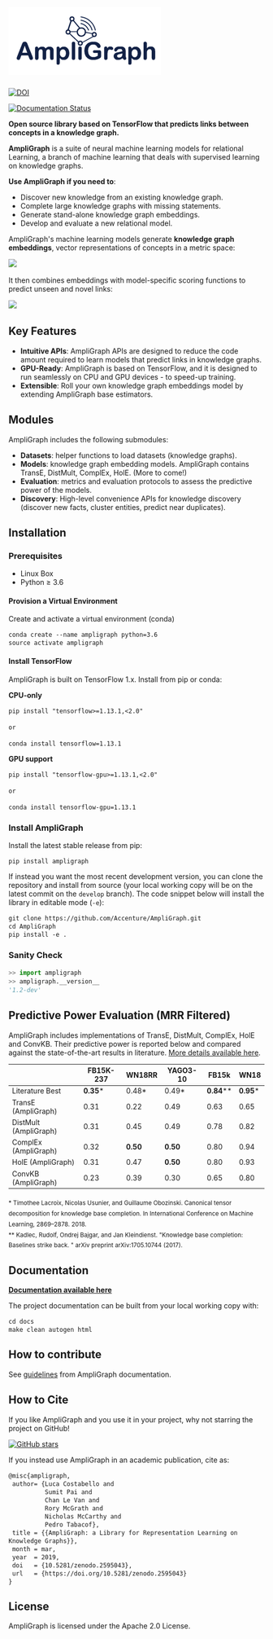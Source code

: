 # ![AmpliGraph](docs/img/ampligraph_logo_transparent_300.png)

[![DOI](https://zenodo.org/badge/DOI/10.5281/zenodo.2595043.svg)](https://doi.org/10.5281/zenodo.2595043)

[![Documentation Status](https://readthedocs.org/projects/ampligraph/badge/?version=latest)](http://ampligraph.readthedocs.io/?badge=latest)


**Open source library based on TensorFlow that predicts links between concepts in a knowledge graph.**

**AmpliGraph** is a suite of neural machine learning models for relational Learning, a branch of machine learning
that deals with supervised learning on knowledge graphs.


**Use AmpliGraph if you need to**:

* Discover new knowledge from an existing knowledge graph.
* Complete large knowledge graphs with missing statements.
* Generate stand-alone knowledge graph embeddings.
* Develop and evaluate a new relational model.


AmpliGraph's machine learning models generate **knowledge graph embeddings**, vector representations of concepts in a metric space:

![](docs/img/kg_lp_step1.png)

It then combines embeddings with model-specific scoring functions to predict unseen and novel links:

![](docs/img/kg_lp_step2.png)


## Key Features


* **Intuitive APIs**: AmpliGraph APIs are designed to reduce the code amount required to learn models that predict links in knowledge graphs.
* **GPU-Ready**: AmpliGraph is based on TensorFlow, and it is designed to run seamlessly on CPU and GPU devices - to speed-up training.
* **Extensible**: Roll your own knowledge graph embeddings model by extending AmpliGraph base estimators.


## Modules

AmpliGraph includes the following submodules:

* **Datasets**: helper functions to load datasets (knowledge graphs).
* **Models**: knowledge graph embedding models. AmpliGraph contains TransE, DistMult, ComplEx, HolE. (More to come!)
* **Evaluation**: metrics and evaluation protocols to assess the predictive power of the models.
* **Discovery**: High-level convenience APIs for knowledge discovery (discover new facts, cluster entities, predict near duplicates).


## Installation

### Prerequisites

* Linux Box
* Python ≥ 3.6

#### Provision a Virtual Environment

Create and activate a virtual environment (conda)

```
conda create --name ampligraph python=3.6
source activate ampligraph
```

#### Install TensorFlow

AmpliGraph is built on TensorFlow 1.x.
Install from pip or conda:

**CPU-only**

```
pip install "tensorflow>=1.13.1,<2.0"

or

conda install tensorflow=1.13.1
```

**GPU support**

```
pip install "tensorflow-gpu>=1.13.1,<2.0"

or

conda install tensorflow-gpu=1.13.1
```



### Install AmpliGraph


Install the latest stable release from pip:

```
pip install ampligraph
```

If instead you want the most recent development version, you can clone the repository
and install from source (your local working copy will be on the latest commit on the `develop` branch).
The code snippet below will install the library in editable mode (`-e`):

```
git clone https://github.com/Accenture/AmpliGraph.git
cd AmpliGraph
pip install -e .
```


### Sanity Check

```python
>> import ampligraph
>> ampligraph.__version__
'1.2-dev'
```


## Predictive Power Evaluation (MRR Filtered)

AmpliGraph includes implementations of TransE, DistMult, ComplEx, HolE and ConvKB.
Their predictive power is reported below and compared against the state-of-the-art results in literature.
[More details available here](https://docs.ampligraph.org/en/latest/experiments.html).

|                 |FB15K-237 |WN18RR   |YAGO3-10   | FB15k      |WN18           |
|-----------------|----------|---------|-----------|------------|---------------|
| Literature Best | **0.35***| 0.48*   | 0.49*     | **0.84**** | **0.95***     |
| TransE (AmpliGraph)         |  0.31    | 0.22    | 0.49      | 0.63       | 0.65          |
| DistMult (AmpliGraph)        |  0.31    | 0.45    | 0.49      | 0.78       | 0.82          |
| ComplEx  (AmpliGraph)       |  0.32    | **0.50**| **0.50**  | 0.80       | 0.94          |
| HolE (AmpliGraph)           |  0.31    | 0.47    | **0.50**  | 0.80       | 0.93          |
| ConvKB (AmpliGraph)           |  0.23    | 0.39    | 0.30  | 0.65       | 0.80          |


<sub>
* Timothee Lacroix, Nicolas Usunier, and Guillaume Obozinski. Canonical tensor decomposition for knowledge base 
completion. In International Conference on Machine Learning, 2869–2878. 2018. <br/>
**  Kadlec, Rudolf, Ondrej Bajgar, and Jan Kleindienst. "Knowledge base completion: Baselines strike back.
 " arXiv preprint arXiv:1705.10744 (2017).

</sub>

## Documentation

**[Documentation available here](http://docs.ampligraph.org)**

The project documentation can be built from your local working copy with:

```
cd docs
make clean autogen html
```

## How to contribute

See [guidelines](http://docs.ampligraph.org) from AmpliGraph documentation.


## How to Cite

If you like AmpliGraph and you use it in your project, why not starring the project on GitHub!

[![GitHub stars](https://img.shields.io/github/stars/Accenture/AmpliGraph.svg?style=social&label=Star&maxAge=3600)](https://GitHub.com/Accenture/AmpliGraph/stargazers/)


If you instead use AmpliGraph in an academic publication, cite as:

```
@misc{ampligraph,
 author= {Luca Costabello and
          Sumit Pai and
          Chan Le Van and
          Rory McGrath and
          Nicholas McCarthy and
          Pedro Tabacof},
 title = {{AmpliGraph: a Library for Representation Learning on Knowledge Graphs}},
 month = mar,
 year  = 2019,
 doi   = {10.5281/zenodo.2595043},
 url   = {https://doi.org/10.5281/zenodo.2595043}
}
```

## License

AmpliGraph is licensed under the Apache 2.0 License.